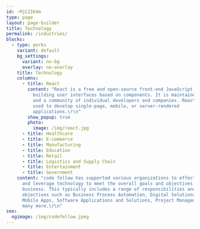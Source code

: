 ```yaml
---
id: -MjC2I64m
type: page
layout: page-builder
title: Technology
permalink: /industries/
blocks:
  - type: perks
    variant: default
    bg_settings:
      variant: no-bg
      overlay: no-overlay
    title: Technology
    columns:
      - title: React
        content: "React is a free and open-source front-end JavaScript library for
          building user interfaces based on components. It is maintained by Meta
          and a community of individual developers and companies. React can be
          used to develop single-page, mobile, or server-rendered
          applications.\r\n"
        show_popup: true
        photo:
          image: /img/react.jpg
      - title: Healthcare
      - title: E-commerce
      - title: Manufacturing
      - title: Education
      - title: Retail
      - title: Logistics and Supply Chain
      - title: Entertainment
      - title: Government
    content: "code fellow has supported various organizations to effectively manage
      and leverage technology to meet the overall goals and objectives of the
      business. This typically includes a range of responsibilities and
      objectives such as Business Process Automation, Digital Solutions, Web and
      Mobile Apps, Software Applications and Solutions, Project Management and
      many more.\r\n"
seo:
  ogimage: /img/codefellow.jpeg
---
```

